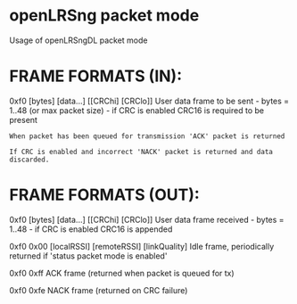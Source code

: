 openLRSng packet mode
=====================

Usage of openLRSngDL packet mode

FRAME FORMATS (IN):
===================

  0xf0 [bytes] [data...] [[CRChi] [CRClo]]
    User data frame to be sent
      - bytes = 1..48 (or max packet size)
      - if CRC is enabled CRC16 is required to be present

    When packet has been queued for transmission 'ACK' packet is returned

    If CRC is enabled and incorrect 'NACK' packet is returned and data discarded.

FRAME FORMATS (OUT):
====================

  0xf0 [bytes] [data...] [[CRChi] [CRClo]]
    User data frame received
      - bytes = 1..48
      - if CRC is enabled CRC16 is appended

  0xf0 0x00 [localRSSI] [remoteRSSI] [linkQuality]
    Idle frame, periodically returned if 'status packet mode is enabled'

  0xf0 0xff
    ACK frame (returned when packet is queued for tx)

  0xf0 0xfe
    NACK frame (returned on CRC failure)

